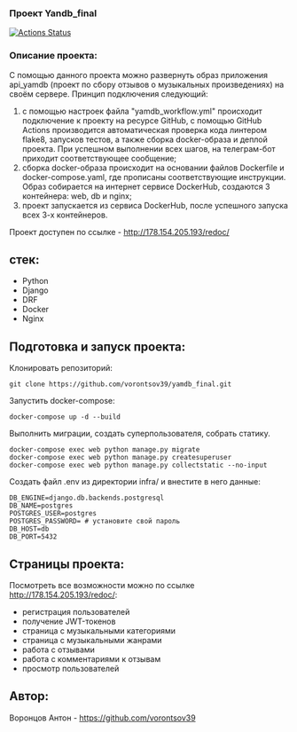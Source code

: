 ### Проект Yandb_final
[![Actions Status](https://github.com/Vorontsov39/yamdb_final/workflows/yamdb_workflow/badge.svg)](https://Vorontsov39/yamdb_final/actions)


### Описание проекта:

С помощью данного проекта можно развернуть образ приложения api_yamdb (проект по сбору отзывов о музыкальных произведениях) на своём сервере.
Принцип подключения следующий: 
1) с помощью настроек файла "yamdb_workflow.yml" происходит подключение к проекту на ресурсе GitHub, с помощью GitHub Actions производится автоматическая проверка кода линтером flake8, запусков тестов, а также сборка docker-образа и деплой проекта. При успешном выполнении всех шагов, на телеграм-бот приходит соответствующее сообщение;
2) сборка docker-образа происходит на основании файлов Dockerfile и docker-compose.yaml, где прописаны соответствующие инструкции. Образ собирается на интернет сервисе DockerHub, создаются 3 контейнера: web, db и nginx;
3) проект запускается из сервиса DockerHub, после успешного запуска всех 3-х контейнеров. 

Проект доступен по ссылке - http://178.154.205.193/redoc/

## стек:
- Python
- Django
-  DRF
- Docker
- Nginx


## Подготовка и запуск проекта:

Клонировать репозиторий:

```
git clone https://github.com/vorontsov39/yamdb_final.git
```

Запустить docker-compose:

```
docker-compose up -d --build
```

Выполнить миграции, создать суперпользователя, собрать статику.

```
docker-compose exec web python manage.py migrate
docker-compose exec web python manage.py createsuperuser
docker-compose exec web python manage.py collectstatic --no-input 
```

Создать файл .env из директории infra/ и внестите в него данные:

```
DB_ENGINE=django.db.backends.postgresql
DB_NAME=postgres
POSTGRES_USER=postgres
POSTGRES_PASSWORD= # установите свой пароль
DB_HOST=db
DB_PORT=5432
```

## Страницы проекта:

Посмотреть все возможности можно по ссылке http://178.154.205.193/redoc/:
- регистрация пользователей
- получение JWT-токенов
- страница с музыкальными категориями
- страница с музыкальными жанрами
- работа с отзывами
- работа с комментариями к отзывам
- просмотр пользователей

## Автор:
Воронцов Антон - https://github.com/vorontsov39

